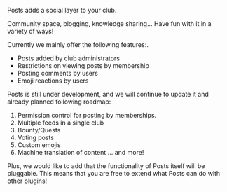 Posts adds a social layer to your club.

Community space, blogging, knowledge sharing... Have fun with it in a variety of ways!

Currently we mainly offer the following features:.

- Posts added by club administrators
- Restrictions on viewing posts by membership
- Posting comments by users
- Emoji reactions by users

Posts is still under development, and we will continue to update it and already planned following roadmap:

1. Permission control for posting by memberships.
2. Multiple feeds in a single club
3. Bounty/Quests
4. Voting posts
5. Custom emojis
6. Machine translation of content
   ... and more!

Plus, we would like to add that the functionality of Posts itself will be pluggable. This means that you are free to extend what Posts can do with other plugins!
